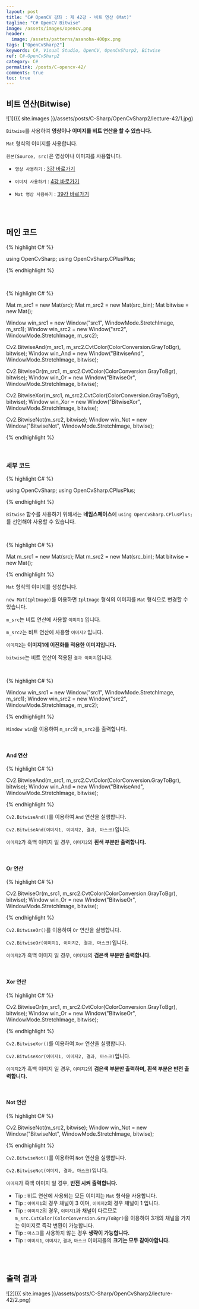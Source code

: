 ```yaml
---
layout: post
title: "C# OpenCV 강좌 : 제 42강 - 비트 연산 (Mat)"
tagline: "C# OpenCV Bitwise"
image: /assets/images/opencv.png
header:
  image: /assets/patterns/asanoha-400px.png
tags: ["OpenCvSharp2"]
keywords: C#, Visual Studio, OpenCV, OpenCvSharp2, Bitwise
ref: C#-OpenCvSharp2
category: C#
permalink: /posts/C-opencv-42/
comments: true
toc: true
---
```


## 비트 연산(Bitwise)

![1]({{ site.images }}/assets/posts/C-Sharp/OpenCvSharp2/lecture-42/1.jpg)

`Bitwise`를 사용하여 **영상이나 이미지를 비트 연산을 할 수 있습니다.**

`Mat` 형식의 이미지를 사용합니다.

`원본(Source, src)`은 영상이나 이미지를 사용합니다.

- `영상 사용하기` : [3강 바로가기][3강]

- `이미지 사용하기` : [4강 바로가기][4강]

- `Mat 영상 사용하기` : [39강 바로가기][39강]

<br>
<br>

## 메인 코드

{% highlight C# %}

using OpenCvSharp;
using OpenCvSharp.CPlusPlus;

{% endhighlight %}

<br>

{% highlight C# %}

Mat m_src1 = new Mat(src);
Mat m_src2 = new Mat(src_bin);
Mat bitwise = new Mat();

Window win_src1 = new Window("src1", WindowMode.StretchImage, m_src1);
Window win_src2 = new Window("src2", WindowMode.StretchImage, m_src2);

Cv2.BitwiseAnd(m_src1, m_src2.CvtColor(ColorConversion.GrayToBgr), bitwise);
Window win_And = new Window("BitwiseAnd", WindowMode.StretchImage, bitwise);

Cv2.BitwiseOr(m_src1, m_src2.CvtColor(ColorConversion.GrayToBgr), bitwise);
Window win_Or = new Window("BitwiseOr", WindowMode.StretchImage, bitwise);

Cv2.BitwiseXor(m_src1, m_src2.CvtColor(ColorConversion.GrayToBgr), bitwise);
Window win_Xor = new Window("BitwiseXor", WindowMode.StretchImage, bitwise);

Cv2.BitwiseNot(m_src2, bitwise);
Window win_Not = new Window("BitwiseNot", WindowMode.StretchImage, bitwise);

{% endhighlight %}

<br>

### 세부 코드

{% highlight C# %}

using OpenCvSharp;
using OpenCvSharp.CPlusPlus;

{% endhighlight %}

`Bitwise` 함수를 사용하기 위해서는 **네임스페이스**에 `using OpenCvSharp.CPlusPlus;`를 선언해야 사용할 수 있습니다.

<br>

{% highlight C# %}

Mat m_src1 = new Mat(src);
Mat m_src2 = new Mat(src_bin);
Mat bitwise = new Mat();

{% endhighlight %}

`Mat` 형식의 이미지를 생성합니다.

`new Mat(IplImage)`를 이용하면 `IplImage` 형식의 이미지를 `Mat` 형식으로 변경할 수 있습니다.

`m_src`는 비트 연산에 사용할 `이미지1` 입니다.

`m_src2`는 비트 연산에 사용할 `이미지2` 입니다.

`이미지2`는 **이미지1에 이진화를 적용한 이미지입니다.**

`bitwise`는 비트 연산이 적용된 `결과 이미지`입니다.

<br>

{% highlight C# %}

Window win_src1 = new Window("src1", WindowMode.StretchImage, m_src1);
Window win_src2 = new Window("src2", WindowMode.StretchImage, m_src2);

{% endhighlight %}

`Window win`을 이용하여 `m_src`와 `m_src2`를 출력합니다.

<br>

#### And 연산

{% highlight C# %}

Cv2.BitwiseAnd(m_src1, m_src2.CvtColor(ColorConversion.GrayToBgr), bitwise);
Window win_And = new Window("BitwiseAnd", WindowMode.StretchImage, bitwise);

{% endhighlight %}

`Cv2.BitwiseAnd()`를 이용하여 `And` 연산을 실행합니다.

`Cv2.BitwiseAnd(이미지1, 이미지2, 결과, 마스크)`입니다.

`이미지2`가 흑백 이미지 일 경우, `이미지2`의 **흰색 부분만 출력합니다.**

<br>

#### Or 연산

{% highlight C# %}

Cv2.BitwiseOr(m_src1, m_src2.CvtColor(ColorConversion.GrayToBgr), bitwise);
Window win_Or = new Window("BitwiseOr", WindowMode.StretchImage, bitwise);

{% endhighlight %}

`Cv2.BitwiseOr()`를 이용하여 `Or` 연산을 실행합니다.

`Cv2.BitwiseOr(이미지1, 이미지2, 결과, 마스크)`입니다.

`이미지2`가 흑백 이미지 일 경우, `이미지2`의 **검은색 부분만 출력합니다.**

<br>

#### Xor 연산

{% highlight C# %}

Cv2.BitwiseOr(m_src1, m_src2.CvtColor(ColorConversion.GrayToBgr), bitwise);
Window win_Or = new Window("BitwiseOr", WindowMode.StretchImage, bitwise);

{% endhighlight %}

`Cv2.BitwiseXor()`를 이용하여 `Xor` 연산을 실행합니다.

`Cv2.BitwiseXor(이미지1, 이미지2, 결과, 마스크)`입니다.

`이미지2`가 흑백 이미지 일 경우, `이미지2`의 **검은색 부분만 출력하며, 흰색 부분은 반전 출력합니다.**

<br>

#### Not 연산

{% highlight C# %}

Cv2.BitwiseNot(m_src2, bitwise);
Window win_Not = new Window("BitwiseNot", WindowMode.StretchImage, bitwise);

{% endhighlight %}

`Cv2.BitwiseNot()`를 이용하여 `Not` 연산을 실행합니다.

`Cv2.BitwiseNot(이미지, 결과, 마스크)`입니다.

`이미지`가 흑백 이미지 일 경우, **반전 시켜 출력합니다.**

- Tip : 비트 연산에 사용되는 모든 이미지는 `Mat` 형식을 사용합니다.
- Tip : `이미지1`의 경우 채널이 3 이며, `이미지2`의 경우 채널이 1 입니다.
- Tip : `이미지2`의 경우, `이미지1`과 채널이 다르므로 `m_src.CvtColor(ColorConversion.GrayToBgr)`을 이용하여 3개의 채널을 가지는 이미지로 즉각 변환이 가능합니다.
- Tip : `마스크`를 사용하지 않는 경우 **생략이 가능합니다.**
- Tip : `이미지1`, `이미지2`, `결과`, `마스크` 이미지들의 **크기는 모두 같아야합니다.**

<br>
<br>

## 출력 결과

![2]({{ site.images }}/assets/posts/C-Sharp/OpenCvSharp2/lecture-42/2.png)

[3강]: https://076923.github.io/posts/C-opencv-3/
[4강]: https://076923.github.io/posts/C-opencv-4/
[39강]: https://076923.github.io/posts/C-opencv-39/

